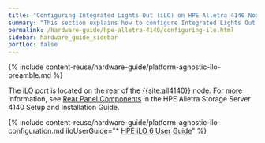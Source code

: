 ```yaml
---
title: "Configuring Integrated Lights Out (iLO) on HPE Alletra 4140 Nodes"
summary: "This section explains how to configure Integrated Lights Out (iLO) on HPE Alletra 4140 nodes."
permalink: /hardware-guide/hpe-alletra-4140/configuring-ilo.html
sidebar: hardware_guide_sidebar
portLoc: false
---
```


{% include content-reuse/hardware-guide/platform-agnostic-ilo-preamble.md %}

The iLO port is located on the rear of the {{site.all4140}} node. For more information, see [Rear Panel Components](https://support.hpe.com/hpesc/public/docDisplay?docId=sd00003805en_us&page=GUID-07E81AC8-8384-4EB1-A4F8-F22C884A91E6.html) in the HPE Alletra Storage Server 4140 Setup and Installation Guide.

{% include content-reuse/hardware-guide/platform-agnostic-ilo-configuration.md iloUserGuide="* [HPE iLO 6 User Guide](https://support.hpe.com/hpesc/public/docDisplay?docId=sd00002007en_us)" %}
